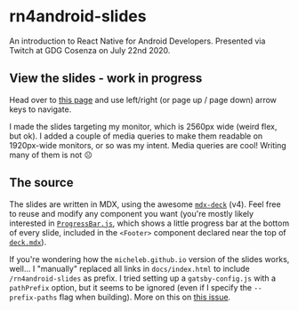 # rn4android-slides

An introduction to React Native for Android Developers. Presented via Twitch at GDG Cosenza on July 22nd 2020.

## View the slides - work in progress

Head over to [this page](https://micheleb.github.io/rn4android-slides/) and use left/right (or page up / page down) arrow keys to navigate.

I made the slides targeting my monitor, which is 2560px wide (weird flex, but ok). I added a couple of media queries to make them readable on 1920px-wide monitors, or so was my intent. Media queries are cool! Writing many of them is not ☹️

## The source

The slides are written in MDX, using the awesome [`mdx-deck`](https://github.com/jxnblk/mdx-deck) (v4). Feel free to reuse and modify any component you want (you're mostly likely interested in [`ProgressBar.js`](https://github.com/micheleb/rn4android-slides/blob/master/ProgressBar.js), which shows a little progress bar at the bottom of every slide, included in the `<Footer>` component declared near the top of [`deck.mdx`](https://github.com/micheleb/rn4android-slides/blob/master/deck.mdx)).

If you're wondering how the `micheleb.github.io` version of the slides works, well... I "manually" replaced all links in `docs/index.html` to include `/rn4android-slides` as prefix. I tried setting up a `gatsby-config.js` with a `pathPrefix` option, but it seems to be ignored (even if I specify the `--prefix-paths` flag when building). More on this on [this issue](https://github.com/jxnblk/mdx-deck/issues/535).
